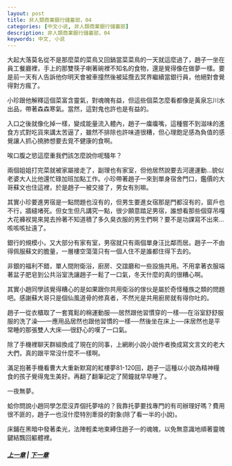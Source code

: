 ```yaml
---
layout: post
title: 非人類商業銀行儲蓄部，04
categories: [中文小说, 非人類商業銀行儲蓄部]
description: 非人類商業銀行儲蓄部，04
keywords: 中文, 小说
---
```


大起大落莫名從不是那麼菜的菜鳥又回鍋當菜菜鳥的一天就這麼過了，趙子一坐在員工餐廳裡，手上的那雙筷子喇著碗裡不知名的食物，還是覺得像在做夢一樣。要是前一天有人告訴他你明天會被車撞然後被延攬去冥界繼續當銀行員，他絕對會覺得對方瘋了。

小珍跟他解釋這個菜富含靈氣，對魂魄有益，但這些個菜怎麼看都像是黃泉忘川水出品，帶著森森寒氣。當然，這對鬼也許也是有益的。

入口之後就像化掉一樣，變成能量流入體內，趙子一癟癟嘴，這種嘗不到滋味的進食方式對吃貨來講太苦逼了，雖然不排除也許味道很糟，但心理飽足感為負值的感覺讓人抓心撓肺想要去覓不健康的食啊。

唉口腹之慾這麼重我們該怎麼說你呢騷年？

兩個姐姐打完菜就被家屬接走了，副理也有家室，但他居然說要去河邊運動…貌似老婆大人比他還忙碌加班加點工作。小珍帶著趙子一來到單身宿舍門口，鑑價的大哥蘇文也住這裡，於是趙子一被交接了，男女有別嘛。

其實小珍要進男宿是一點問題也沒有的，但男生要進女宿那是門都沒有的，窗戶也不行，牆縫堵死。但女生但凡講究一點，很少願意踏足男宿，誰想看那些個穿吊嘎大花褲衩晃來晃去拎著不知道積了多久臭衣服的男生們啊？要不是功課寫不出來…咳咳咳扯遠了。

銀行的規模小，又大部分有家有室，男宿就只有兩個單身汪比鄰而居。趙子一不由得佩服蘇文的膽量，一層樓空蕩蕩只有一個人住不是誰都住得下去的。

非銀的福利不錯，單人間附衛浴，廚房、交誼廳和一些設施共用。不用拿著衣服端著盆子肥皂到公共浴室洗讓趙子一鬆了一口氣，冬天什麼的真的很糟心啊。

其實小趙同學該覺得糟心的是如果跟你共用衛浴的傢伙是屬於奇怪種族之類的問題吧。感謝蘇大哥只是個仙風道骨的修真者，不然光是共用廚房就有得你吐的。

趙子一從衣櫃取了一套寬鬆的棉運動服──居然跟他習慣穿的一樣──在浴室舒舒服服的洗了澡──一應用品居然也跟他習慣的一樣──然後坐在床上──床居然也是平常睡的那張雙人大床──很舒心的嘆了一口氣。

除了手機裡聊天群組換成了現在的同事，上網刷小說小說作者換成寫文言文的老大大們，真的跟平常沒什麼不一樣啊。

滿足抱著手機看曹大大重新默寫的紅樓夢81-120回，趙子一這種以小說為精神糧食的孩子覺得鬼生美好。再翻了翻筆記定了鬧鐘就早早睡了。

一夜無夢。

蛤你問說小趙同學怎麼沒弄個托夢啥的？我靠托夢要找專門的有司辦理好嗎？費用很不匪的，趙子一也沒什麼特別牽掛的對象(除了看一半的小說)。

床鋪在黑暗中發著柔光，法陣輕柔地束縛住趙子一的魂魄，以免無意識地順著靈魄鍵結飄回軀體裡。

##### [上一章](/../../2020/03/07/AnLiShuang-NonhumanBank-3/) | [下一章](/../../2020/03/07/AnLiShuang-NonhumanBank-5/) 